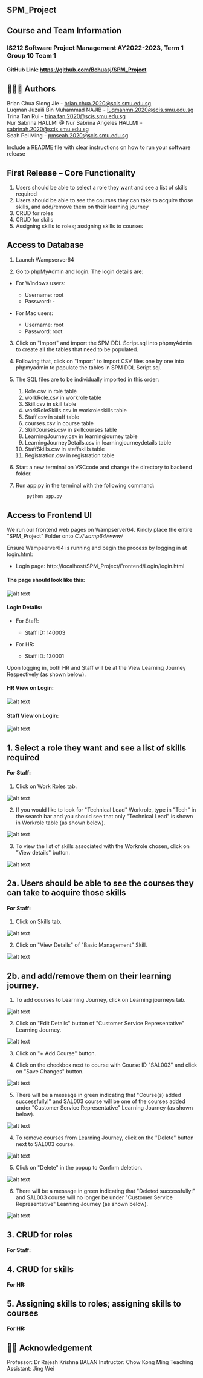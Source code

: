 ﻿## SPM_Project

## Course and Team Information
### IS212 Software Project Management AY2022-2023, Term 1 Group 10 Team 1
#### GitHub Link: https://github.com/Bchuasj/SPM_Project

## 👨👩🥇 Authors
Brian Chua Siong Jie  - brian.chua.2020@scis.smu.edu.sg  
Luqman Juzaili Bin Muhammad NAJIB - luqmanmn.2020@scis.smu.edu.sg   
Trina Tan Rui - trina.tan.2020@scis.smu.edu.sg  
Nur Sabrina HALLMI @ Nur Sabrina Angeles HALLMI - sabrinah.2020@scis.smu.edu.sg  
Seah Pei Ming - pmseah.2020@scis.smu.edu.sg

Include a README file with clear instructions on how
to run your software release

## First Release – Core Functionality
1. Users should be able to select a role they want and see a list of skills required
2. Users should be able to see the courses they can take to acquire those skills, and add/remove them on their learning journey
3. CRUD for roles
4. CRUD for skills
5. Assigning skills to roles; assigning skills to courses 

## Access to Database
1. Launch Wampserver64 

2. Go to phpMyAdmin and login. The login details are:
  * For Windows users:
    - Username: root
    - Password: -
   
  * For Mac users:
    - Username: root
    - Password: root

3. Click on "Import" and import the SPM DDL Script.sql into phpmyAdmin to create all the tables that need to be populated.

4. Following that, click on "Import" to import CSV files one by one into phpmyadmin to populate the tables in SPM DDL Script.sql. 

5. The SQL files are to be individually imported in this order:
    1. Role.csv in role table
    2. workRole.csv in workrole table
    3. Skill.csv in skill table
    4. workRoleSkills.csv in workroleskills table
    5. Staff.csv in staff table
    6. courses.csv in course table
    7. SkillCourses.csv in skillcourses table
    8. LearningJourney.csv in learningjourney table
    9. LearningJourneyDetails.csv in learningjourneydetails table
    10. StaffSkills.csv in staffskills table
    11. Registration.csv in registration table

6. Start a new terminal on VSCcode and change the directory to backend folder.

7. Run app.py in the terminal with the following command:
    ``` python
        python app.py
    ```

## Access to Frontend UI
We run our frontend web pages on Wampserver64. Kindly place the entire "SPM_Project" Folder onto _C://wamp64/www/_  

Ensure Wampserver64 is running and begin the process by logging in at login.html:

* Login page: http://localhost/SPM_Project/Frontend/Login/login.html

#### The page should look like this: 
![alt text](https://github.com/Bchuasj/SPM_Project/blob/main/Screenshots/login%20ss.png)

#### Login Details:

  * For Staff:
    - Staff ID: 140003

  * For HR:
    - Staff ID: 130001

Upon logging in, both HR and Staff will be at the View Learning Journey Respectively (as shown below).

#### HR View on Login:
![alt text](https://github.com/Bchuasj/SPM_Project/blob/main/Screenshots/HR%20View%20on%20login.jpg)

#### Staff View on Login:
![alt text](https://github.com/Bchuasj/SPM_Project/blob/main/Screenshots/staff%20View%20on%20login.jpg)

## 1. Select a role they want and see a list of skills required

#### For Staff:
1. Click on Work Roles tab.

![alt text](https://github.com/Bchuasj/SPM_Project/blob/main/Screenshots/staff%20view%20WorkRoles.jpg)

2. If you would like to look for "Technical Lead" Workrole, type in "Tech" in the search bar and you should see that only "Technical Lead" is shown in Workrole table (as shown below).  

![alt text](https://github.com/Bchuasj/SPM_Project/blob/main/Screenshots/staff%20view%20technical%20lead%20workrole.png)

3. To view the list of skills associated with the Workrole chosen, click on "View details" button.

![alt text](https://github.com/Bchuasj/SPM_Project/blob/main/Screenshots/staff%20view%20skills%20for%20technical%20lead%20workrole.png)

## 2a. Users should be able to see the courses they can take to acquire those skills

#### For Staff:
1. Click on Skills tab.

![alt text](https://github.com/Bchuasj/SPM_Project/blob/main/Screenshots/staff%20view%20skills.jpg)

2. Click on "View Details" of "Basic Management" Skill.  

![alt text](https://github.com/Bchuasj/SPM_Project/blob/main/Screenshots/staff%20view%20courses%20for%20skill.jpg)

## 2b. and add/remove them on their learning journey. 

1. To add courses to Learning Journey, click on Learning journeys tab.

![alt text](https://github.com/Bchuasj/SPM_Project/blob/main/Screenshots/staff%20view%20LJ.jpg)

2. Click on "Edit Details" button of "Customer Service Representative" Learning Journey.

![alt text](https://github.com/Bchuasj/SPM_Project/blob/main/Screenshots/staff%20edit%20LJ.jpg)

3. Click on "+ Add Course" button.

4. Click on the checkbox next to course with Course ID "SAL003" and click on "Save Changes" button.

![alt text](https://github.com/Bchuasj/SPM_Project/blob/main/Screenshots/staff%20add%20course%20to%20LJ.jpg)

5. There will be a message in green indicating that "Course(s) added successfully!" and SAL003 course will be one of the courses added under "Customer Service Representative" Learning Journey (as shown below).

![alt text](https://github.com/Bchuasj/SPM_Project/blob/main/Screenshots/staff%20successfully%20add%20course%20to%20LJ.jpg)

4. To remove courses from Learning Journey, click on the "Delete" button next to SAL003 course.

![alt text](https://github.com/Bchuasj/SPM_Project/blob/main/Screenshots/staff%20delete%20course%20view%20from%20LJ.jpg)

5. Click on "Delete" in the popup to Confirm deletion.

![alt text](https://github.com/Bchuasj/SPM_Project/blob/main/Screenshots/staff%20delete%20course%20from%20LJ.jpg)

6. There will be a message in green indicating that "Deleted successfully!" and SAL003 course will no longer be under "Customer Service Representative" Learning Journey (as shown below).

![alt text](https://github.com/Bchuasj/SPM_Project/blob/main/Screenshots/staff%20successfully%20delete%20course%20from%20LJ.jpg)


## 3. CRUD for roles

#### For Staff:

## 4. CRUD for skills

#### For HR:

## 5. Assigning skills to roles; assigning skills to courses 

#### For HR:

## 👨‍🏫 Acknowledgement
Professor: Dr Rajesh Krishna BALAN 
Instructor: Chow Kong Ming
Teaching Assistant: Jing Wei
